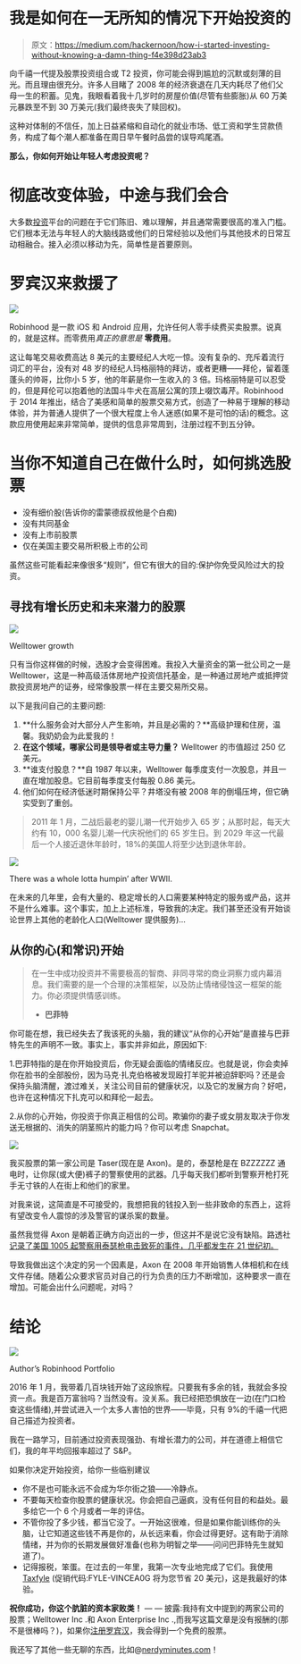 # 我是如何在一无所知的情况下开始投资的

> 原文：<https://medium.com/hackernoon/how-i-started-investing-without-knowing-a-damn-thing-f4e398d23ab3>

向千禧一代提及股票投资组合或 T2 投资，你可能会得到尴尬的沉默或刻薄的目光。而且理由很充分。许多人目睹了 2008 年的经济衰退在几天内耗尽了他们父母一生的积蓄。见鬼，我眼看着我十几岁时的房屋价值(尽管有些膨胀)从 60 万美元暴跌至不到 30 万美元(我们最终丧失了赎回权)。

这种对体制的不信任，加上日益紧缩和自动化的就业市场、低工资和学生贷款债务，构成了每个潮人都准备在周日早午餐时品尝的误导鸡尾酒。

**那么，你如何开始让年轻人考虑投资呢？**

# 彻底改变体验，中途与我们会合

大多数[投资](https://hackernoon.com/tagged/investment)平台的问题在于它们陈旧、难以理解，并且通常需要很高的准入门槛。它们根本无法与年轻人的大脑线路或他们的日常经验以及他们与其他技术的日常互动相融合。接入必须以移动为先，简单性是首要原则。

# 罗宾汉来救援了

![](img/f2c169455a4c38dcd43edc75735fe26f.png)

Robinhood 是一款 iOS 和 Android 应用，允许任何人零手续费买卖股票。说真的，就是这样。而零费用*真正的意思是* **零费用**。

这让每笔交易收费高达 8 美元的主要经纪人大吃一惊。没有复杂的、充斥着流行词汇的平台，没有对 48 岁的经纪人玛格丽特的拜访，或者更糟——拜伦，留着蓬蓬头的帅哥，比你小 5 岁，他的年薪是你一生收入的 3 倍。玛格丽特是可以忍受的，但是拜伦可以抱着他的法国斗牛犬在高层公寓的顶上啜饮毒芹。Robinhood 于 2014 年推出，结合了美感和简单的股票交易方式，创造了一种易于理解的移动体验，并为普通人提供了一个很大程度上令人迷惑(如果不是可怕的话)的概念。这款应用使用起来非常简单，提供的信息非常周到，注册过程不到五分钟。

# 当你不知道自己在做什么时，如何挑选股票

*   没有细价股(告诉你的雷蒙德叔叔他是个白痴)
*   没有共同基金
*   没有上市前股票
*   仅在美国主要交易所积极上市的公司

虽然这些可能看起来像很多“规则”，但它有很大的目的:保护你免受风险过大的投资。

## 寻找有增长历史和未来潜力的股票

![](img/c57faaeadcf6fc1811aafc38174c8135.png)

Welltower growth

只有当你这样做的时候，选股才会变得困难。我投入大量资金的第一批公司之一是 Welltower，这是一种高级活体房地产投资信托基金，是一种通过房地产或抵押贷款投资房地产的证券，经常像股票一样在主要交易所交易。

以下是我问自己的主要问题:

1.  **什么服务会对大部分人产生影响，并且是必需的？**高级护理和住房，温馨。我奶奶会为此爱我的！
2.  **在这个领域，哪家公司是领导者或主导力量？** Welltower 的市值超过 250 亿美元。
3.  **谁支付股息？**自 1987 年以来，Welltower 每季度支付一次股息，并且一直在增加股息。它目前每季度支付每股 0.86 美元。
4.  他们如何在经济低迷时期保持公平？井塔没有被 2008 年的倒塌压垮，但它确实受到了重创。

> 2011 年 1 月，二战后最老的婴儿潮一代开始步入 65 岁；从那时起，每天大约有 10，000 名婴儿潮一代庆祝他们的 65 岁生日。到 2029 年这一代最后一个人接近退休年龄时，18%的美国人将至少达到退休年龄。

![](img/a66aa9a5c0e690e4f25fead74306c74c.png)

There was a whole lotta humpin’ after WWII.

在未来的几年里，会有大量的、稳定增长的人口需要某种特定的服务或产品，这并不是什么难事。这个事实，加上上述标准，导致我的决定。我们甚至还没有开始谈论世界上其他的老龄化人口(Welltower 提供服务)…

## 从你的心(和常识)开始

> 在一生中成功投资并不需要极高的智商、非同寻常的商业洞察力或内幕消息。我们需要的是一个合理的决策框架，以及防止情绪侵蚀这一框架的能力。你必须提供情感训练。
> - **巴菲特**

你可能在想，我已经失去了我该死的头脑，我的建议“从你的心开始”是直接与巴菲特先生的声明不一致。事实上，事实并非如此，原因如下:

1.巴菲特指的是在你开始投资后，你无疑会面临的情绪反应。也就是说，你会卖掉你在脸书的全部股份，因为马克·扎克伯格被发现殴打羊驼并被迫辞职吗？还是会保持头脑清醒，渡过难关，关注公司目前的健康状况，以及它的发展方向？好吧，也许在这种情况下扎克可以和拜伦一起去。

2.从你的心开始，你投资于你真正相信的公司。欺骗你的妻子或女朋友取决于你发送无根据的、消失的阴茎照片的能力吗？你可以考虑 Snapchat。

![](img/a17786c564c2707695ef55591bc8d562.png)

我买股票的第一家公司是 Taser(现在是 Axon)。是的，泰瑟枪是在 BZZZZZZ 通电时，让你尿(或大便)裤子的警察使用的武器。几乎每天我们都听到警察开枪打死手无寸铁的人在街上和他们的家里。

对我来说，这简直是不可接受的，我想把我的钱投入到一些非致命的东西上，这将有望改变令人震惊的涉及警官的谋杀案的数量。

虽然我觉得 Axon 是朝着正确方向迈出的一步，但这并不是说它没有缺陷。路透社[记录了美国 1005 起警察用泰瑟枪电击致死的事件，几乎都发生在 21 世纪初。](https://www.reuters.com/investigates/special-report/usa-taser-911/)

导致我做出这个决定的另一个因素是，Axon 在 2008 年开始销售人体相机和在线文件存储。随着公众要求官员对自己的行为负责的压力不断增加，这种要求一直在增加。可能会出什么问题呢，对吗？

# 结论

![](img/166eff6eb2b29739c74c1ba401ef2e39.png)

Author’s Robinhood Portfolio

2016 年 1 月，我带着几百块钱开始了这段旅程。只要我有多余的钱，我就会多投资一点。我是百万富翁吗？当然没有。没关系。我已经把恐惧放在一边(在门口检查这些情绪),并尝试进入一个太多人害怕的世界——毕竟，只有 9%的千禧一代把自己描述为投资者。

我在一路学习，目前通过投资表现强劲、有增长潜力的公司，并在道德上相信它们，我的年平均回报率超过了 S&P。

如果你决定开始投资，给你一些临别建议

*   你不是也可能永远不会成为华尔街之狼——冷静点。
*   不要每天检查你股票的健康状况。你会把自己逼疯，没有任何目的和益处。最多给它一个 6 个月或者一年的评估。
*   不管你投了多少钱，都当它没了。一开始这很难，但是如果你能训练你的头脑，让它知道这些钱不再是你的，从长远来看，你会过得更好。这有助于消除情绪，并为你的长期发展做好准备(也称为明智之举——问问巴菲特先生就知道了)。
*   记得报税，笨蛋。在过去的一年里，我第一次专业地完成了它们。我使用 [Taxfyle](http://www.taxfyle.com) (促销代码:FYLE-VINCEA0G 将为您节省 20 美元)，这是我最好的体验。

**祝你成功，你这个肮脏的资本家败类！**
— —
披露:我持有文中提到的两家公司的股票；Welltower Inc .和 Axon Enterprise Inc .,而我写这篇文章是没有报酬的(那不是很棒吗？)，如果你[注册罗宾汉](http://share.robinhood.com/vincent13)，我会得到一个免费的股票。

我还写了其他一些无聊的东西，比如@[nerdyminutes.com](https://www.nerdyminutes.com)！